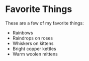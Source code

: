 # Favorite Things

These are a few of my favorite things:

- Rainbows
- Raindrops on roses
- Whiskers on kittens
- Bright copper kettles
- Warm woolen mittens
